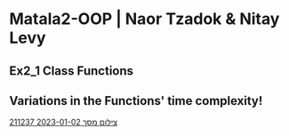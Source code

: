 # Matala2-OOP | Naor Tzadok & Nitay Levy

## Ex2_1 Class Functions

## Variations in the Functions' time complexity!


[צילום מסך 2023-01-02 211237](https://user-images.githubusercontent.com/118196923/210272402-1aa713b6-49d5-4c68-bf93-666e965b7d9b.png)
